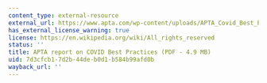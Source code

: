 ```yaml
---
content_type: external-resource
external_url: https://www.apta.com/wp-content/uploads/APTA_Covid_Best_Practices_09.29.2020.pdf
has_external_license_warning: true
license: https://en.wikipedia.org/wiki/All_rights_reserved
status: ''
title: APTA report on COVID Best Practices (PDF - 4.9 MB)
uid: 7d3cfcb1-7d2b-44de-b0d1-b584b99afd0b
wayback_url: ''
---
```

